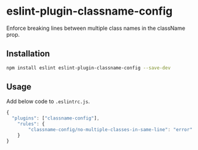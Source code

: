 # eslint-plugin-classname-config

Enforce breaking lines between multiple class names in the className prop.

## Installation

```bash
npm install eslint eslint-plugin-classname-config --save-dev
```

## Usage

Add below code to `.eslintrc.js`.

```js
{
  "plugins": ["classname-config"],
	"rules": {
		"classname-config/no-multiple-classes-in-same-line": "error"
	}
}
```
